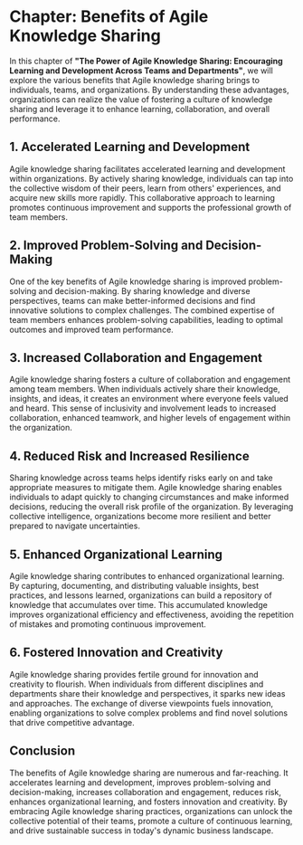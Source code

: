 Chapter: Benefits of Agile Knowledge Sharing
============================================

In this chapter of **"The Power of Agile Knowledge Sharing: Encouraging Learning and Development Across Teams and Departments"**, we will explore the various benefits that Agile knowledge sharing brings to individuals, teams, and organizations. By understanding these advantages, organizations can realize the value of fostering a culture of knowledge sharing and leverage it to enhance learning, collaboration, and overall performance.

**1. Accelerated Learning and Development**
-------------------------------------------

Agile knowledge sharing facilitates accelerated learning and development within organizations. By actively sharing knowledge, individuals can tap into the collective wisdom of their peers, learn from others' experiences, and acquire new skills more rapidly. This collaborative approach to learning promotes continuous improvement and supports the professional growth of team members.

**2. Improved Problem-Solving and Decision-Making**
---------------------------------------------------

One of the key benefits of Agile knowledge sharing is improved problem-solving and decision-making. By sharing knowledge and diverse perspectives, teams can make better-informed decisions and find innovative solutions to complex challenges. The combined expertise of team members enhances problem-solving capabilities, leading to optimal outcomes and improved team performance.

**3. Increased Collaboration and Engagement**
---------------------------------------------

Agile knowledge sharing fosters a culture of collaboration and engagement among team members. When individuals actively share their knowledge, insights, and ideas, it creates an environment where everyone feels valued and heard. This sense of inclusivity and involvement leads to increased collaboration, enhanced teamwork, and higher levels of engagement within the organization.

**4. Reduced Risk and Increased Resilience**
--------------------------------------------

Sharing knowledge across teams helps identify risks early on and take appropriate measures to mitigate them. Agile knowledge sharing enables individuals to adapt quickly to changing circumstances and make informed decisions, reducing the overall risk profile of the organization. By leveraging collective intelligence, organizations become more resilient and better prepared to navigate uncertainties.

**5. Enhanced Organizational Learning**
---------------------------------------

Agile knowledge sharing contributes to enhanced organizational learning. By capturing, documenting, and distributing valuable insights, best practices, and lessons learned, organizations can build a repository of knowledge that accumulates over time. This accumulated knowledge improves organizational efficiency and effectiveness, avoiding the repetition of mistakes and promoting continuous improvement.

**6. Fostered Innovation and Creativity**
-----------------------------------------

Agile knowledge sharing provides fertile ground for innovation and creativity to flourish. When individuals from different disciplines and departments share their knowledge and perspectives, it sparks new ideas and approaches. The exchange of diverse viewpoints fuels innovation, enabling organizations to solve complex problems and find novel solutions that drive competitive advantage.

**Conclusion**
--------------

The benefits of Agile knowledge sharing are numerous and far-reaching. It accelerates learning and development, improves problem-solving and decision-making, increases collaboration and engagement, reduces risk, enhances organizational learning, and fosters innovation and creativity. By embracing Agile knowledge sharing practices, organizations can unlock the collective potential of their teams, promote a culture of continuous learning, and drive sustainable success in today's dynamic business landscape.
